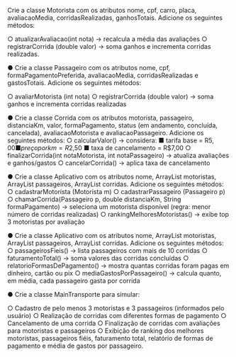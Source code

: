 Crie a classe Motorista com os atributos nome, cpf, carro, placa,
avaliacaoMedia, corridasRealizadas, ganhosTotais. Adicione os
seguintes métodos:

○ atualizarAvaliacao(int nota) → recalcula a média das avaliações
○ registrarCorrida (double valor) → soma ganhos e incrementa
corridas realizadas.

● Crie a classe Passageiro com os atributos nome, cpf,
formaPagamentoPreferida, avaliacaoMedia, corridasRealizadas e
gastosTotais. Adicione os seguintes métodos:

○ avaliarMotorista (int nota)
○ registrarCorrida (double valor) → soma ganhos e incrementa
corridas realizadas

● Crie a classe Corrida com os atributos motorista, passageiro,
distanciaKm, valor, formaPagamento, status (em andamento,
concluída, cancelada), avaliacaoMotorista e avaliacaoPassageiro.
Adicione os seguintes métodos:
○ calcularValor() → considera:
■ tarifa base = R$5,00
■ preço por km = R$2,50
■ taxa de cancelamento = R$7,00
○ finalizarCorrida(int notaMotorista, int notaPassageiro) → atualiza
avaliações e ganhos/gastos
○ cancelarCorrida() → aplica taxa de cancelamento

● Crie a classe Aplicativo com os atributos nome,
ArrayList<Motorista> motoristas, ArrayList<Passageiro> passageiros,
ArrayList<Corrida> corridas. Adicione os seguintes métodos:
○ cadastrarMotorista (Motorista m)
○ cadastrarPassageiro (Passageiro p)
○ chamarCorrida(Passageiro p, double distanciaKm, String
formaPagamento) → seleciona um motorista disponível (regra:
menor número de corridas realizadas)
○ rankingMelhoresMotoristas() → exibe top 3 motoristas por
avaliação

● Crie a classe Aplicativo com os atributos nome,
ArrayList<Motorista> motoristas, ArrayList<Passageiro> passageiros,
ArrayList<Corrida> corridas. Adicione os seguintes métodos:
○ passageirosFieis() → lista passageiros com mais de 10 corridas
○ faturamentoTotal() → soma valores das corridas concluídas
○ relatorioFormasDePagamento() → mostra quantas corridas
foram pagas em dinheiro, cartão ou pix
○ mediaGastosPorPassageiro() → calcula quanto, em média, cada
passageiro gasta por corrida

● Crie a classe MainTransporte para simular:

○ Cadastro de pelo menos 3 motoristas e 3 passageiros
(informados pelo usuário)
○ Realização de corridas com diferentes formas de pagamento
○ Cancelamento de uma corrida
○ Finalização de corridas com avaliações para motoristas e
passageiros
○ Exibição de ranking dos melhores motoristas, passageiros fiéis,
faturamento total, relatório de formas de pagamento e média de
gastos por passageiro.